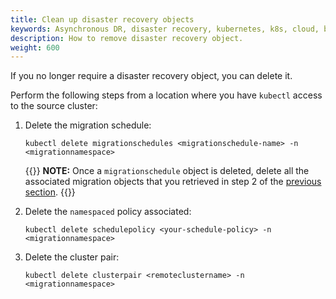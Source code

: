 ```yaml
---
title: Clean up disaster recovery objects
keywords: Asynchronous DR, disaster recovery, kubernetes, k8s, cloud, backup, restore, snapshot, migration
description: How to remove disaster recovery object.
weight: 600
---
```


If you no longer require a disaster recovery object, you can delete it.

Perform the following steps from a location where you have `kubectl` access to the source cluster:

1. Delete the migration schedule:

    ```text
    kubectl delete migrationschedules <migrationschedule-name> -n <migrationnamespace>
    ```
    {{<info>}}
**NOTE:** Once a `migrationschedule` object is deleted, delete all the associated migration objects that you retrieved in step 2 of the [previous section](/operations/operate-kubernetes/disaster-recovery/async-dr/schedule-migration/#check-your-migration-status-from-your-source-cluster).
    {{</info>}}


2. Delete the `namespaced` policy associated:

    ```text
    kubectl delete schedulepolicy <your-schedule-policy> -n <migrationnamespace>
    ```

3. Delete the cluster pair:

    ```text
    kubectl delete clusterpair <remoteclustername> -n <migrationnamespace>
    ```

    
    
   